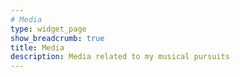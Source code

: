 ```yaml
---
# Media
type: widget_page
show_breadcrumb: true
title: Media
description: Media related to my musical pursuits
---
```

